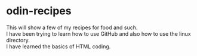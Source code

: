 # odin-recipes
This will show a few of my recipes for food and such.  
I have been trying to learn how to use GitHub and also how to use the linux directory.  
I have learned the basics of HTML coding. 